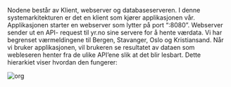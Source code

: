 

Nodene består av Klient, webserver og databaseserveren. I denne systemarkitekturen er det en klient som kjører applikasjonen vår. Applikasjonen starter en webserver som lytter på port “:8080”. Webserver sender ut en API- request til   yr.no sine servere for å hente værdata. Vi har begrenset værmeldingene til Bergen, Stavanger, Oslo og Kristiansand. Når vi bruker applikasjonen, vil brukeren se resultatet av dataen som webleseren henter fra de ulike API’ene slik at det blir lesbart. Dette hierarkiet viser hvordan den fungerer:






![org](https://user-images.githubusercontent.com/35718955/39878636-1bcfab52-5479-11e8-9dd2-a0e7a936f914.png)




